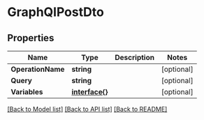 # GraphQlPostDto

## Properties

Name | Type | Description | Notes
------------ | ------------- | ------------- | -------------
**OperationName** | **string** |  | [optional] 
**Query** | **string** |  | [optional] 
**Variables** | [**interface{}**](.md) |  | [optional] 

[[Back to Model list]](../README.md#documentation-for-models) [[Back to API list]](../README.md#documentation-for-api-endpoints) [[Back to README]](../README.md)


